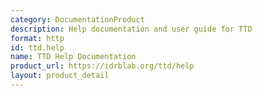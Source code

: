 ```yaml
---
category: DocumentationProduct
description: Help documentation and user guide for TTD
format: http
id: ttd.help
name: TTD Help Documentation
product_url: https://idrblab.org/ttd/help
layout: product_detail
---
```

